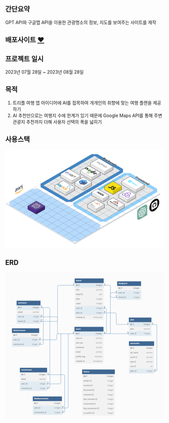 <!-- 1. 처음에 초기화할때 back / models / index.js createAdminUser(); 주석하고 node app.js 해주기 -->

## 간단요약
GPT API와 구글맵 API을 이용한 관광명소의 정보, 지도를 보여주는 사이트를 제작

## 배포사이트 [❤](https://www.hyunss.com)

## 프로젝트 일시
2023년 07월 28일 ~ 2023년 08월 28일

## 목적
1. 트리플 여행 앱 아이디어에 AI를 접목하여 개개인의 취향에 맞는 여행 플랜을 제공하기
2. AI 추천만으로는 여행지 수에 한계가 있기 때문에 Google Maps API를 통해 주변 관광지 추천까지 더해 사용자 선택의 폭을 넓히기

## 사용스택
<img src="./stack.png">

## ERD
<img src="./erd.png">
